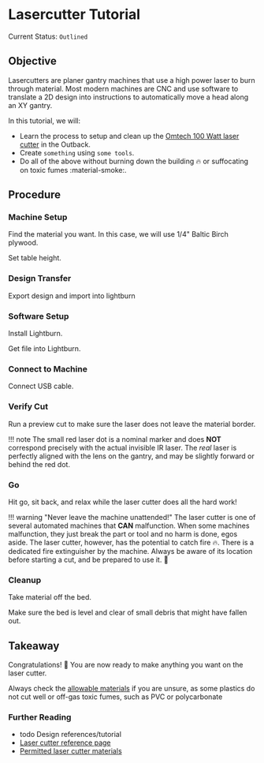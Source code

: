 # Lasercutter Tutorial

Current Status: `Outlined`

## Objective

Lasercutters are planer gantry machines that use a high power laser to burn through material. Most modern machines are CNC and use software to translate a 2D design into instructions to automatically move a head along an XY gantry.

In this tutorial, we will:

- Learn the process to setup and clean up the [Omtech 100 Watt laser cutter](../equipment/laser_cutter.md) in the Outback.
- Create `something` using `some tools`.
- Do all of the above without burning down the building :fire: or suffocating on toxic fumes :material-smoke:.

## Procedure

### Machine Setup

Find the material you want. In this case, we will use 1/4" Baltic Birch plywood.

Set table height.

### Design Transfer

Export design and import into lightburn

### Software Setup

Install Lightburn.

Get file into Lightburn.

### Connect to Machine

Connect USB cable.

### Verify Cut

Run a preview cut to make sure the laser does not leave the material border.

!!! note
    The small red laser dot is a nominal marker and does **NOT** correspond precisely with the actual invisible IR laser. The *real* laser is perfectly aligned with the lens on the gantry, and may be slightly forward or behind the red dot.

### Go

Hit go, sit back, and relax while the laser cutter does all the hard work!

!!! warning "Never leave the machine unattended!"
    The laser cutter is one of several automated machines that **CAN** malfunction. When some machines malfunction, they just break the part or tool and no harm is done, egos aside. The laser cutter, however, has the potential to catch fire :fire:. There is a dedicated fire extinguisher by the machine. Always be aware of its location before starting a cut, and be prepared to use it. :fire_extinguisher:

### Cleanup

Take material off the bed.

Make sure the bed is level and clear of small debris that might have fallen out.

## Takeaway

Congratulations! :tada: You are now ready to make anything you want on the laser cutter.

Always check the [allowable materials](../equipment/laser_cutter_materials.md) if you are unsure, as some plastics do not cut well or off-gas toxic fumes, such as PVC or polycarbonate

### Further Reading

- todo Design references/tutorial
- [Laser cutter reference page](../equipment/laser_cutter.md)
- [Permitted laser cutter materials](../equipment/laser_cutter_materials.md)
